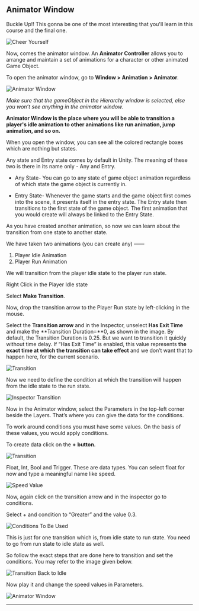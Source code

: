 ## Animator Window

Buckle Up!! This gonna be one of the most interesting that you'll learn in this course and the final one. 

![Cheer Yourself](https://media.giphy.com/media/OcZp0maz6ALok/giphy.gif)

Now, comes the animator window. An **Animator Controller** allows you to arrange and maintain a set of animations for a character or other animated Game Object.

To open the animator window, go to **Window > Animation > Animator**.
    
    
![Animator Window](./Image/animator.png)


*Make sure that the gameObject in the Hierarchy window is selected, else you won’t see anything in the animator window.*


**Animator Window is the place where you will be able to transition a player's idle animation to other animations like run animation, jump animation, and so on.** 

When you open the window, you can see all the colored rectangle boxes which are nothing but states.

Any state and Entry state comes by default in Unity. The meaning of these two is there in its name only - Any and Entry.

- Any State- You can go to any state of game object animation regardless of which state the game object is currently in.

- Entry State- Whenever the game starts and the game object first comes into the scene, it presents itself in the entry state. The Entry state then transitions to the first state of the game object. The first animation that you would create will always be linked to the Entry State.

As you have created another animation, so now we can learn about the transition from one state to another state.

We have taken two animations (you can create any) ——
1. Player Idle Animation
2. Player Run Animation
    
     
    
We will transition from the player idle state to the player run state.

Right Click in the Player Idle state

Select **Make Transition**.

Now, drop the transition arrow to the Player Run state by left-clicking in the mouse.

Select the **Transition arrow** and in the Inspector, unselect **Has Exit Time** and make the **Transition Duration=**0, as shown in the image. By default, the Transition Duration is 0.25. But we want to transition it quickly without time delay. If “Has Exit Time” is enabled, this value represents **the exact time at which the transition can take effect** and we don’t want that to happen here, for the current scenario.
    


![Transition](./Image/transition.png)

    
Now we need to define the condition at which the transition will happen from the idle state to the run state.
        
        
![Inspector Transition](./Image/inspector_Transition.png)

Now in the Animator window, select the Parameters in the top-left corner beside the Layers. That’s where you can give the data for the conditions.

To work around conditions you must have some values. On the basis of these values, you would apply conditions.

To create data click on the **+** **button.**
            

![Transition](./Image/tcondition.png)


Float, Int, Bool and Trigger. These are data types. You can select float for now and type a meaningful name like speed.
                
                

![Speed Value](./Image/speed.png)


Now, again click on the transition arrow and in the inspector go to conditions.

Select + and condition to “Greater” and the value 0.3.
                 

![Conditions To Be Used](./Image/conditions.png)

                    
This is just for one transition which is, from idle state to run state. You need to go from run state to idle state as well.

So follow the exact steps that are done here to transition and set the conditions. You may refer to the image given below.
                
        
![Transition Back to Idle](./Image/reversetransition.png)

                
Now play it and change the speed values in Parameters.



![Animator Window](./Image/animator_view.gif)



---
